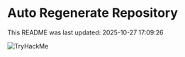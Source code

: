 # Auto Regenerate Repository

This README was last updated: 2025-10-27 17:09:26

 ![TryHackMe](https://tryhackme.com/badge/533634)